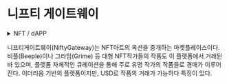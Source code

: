 # 니프티 게이트웨이

<details>

<summary>NFT / dAPP</summary>



</details>

니프티게이트웨이(NiftyGateway)는 NFT아트의 옥션을 중개하는 마켓플레이스이다. 비플(Beeple)이나 그라임(Grime) 등 대형 NFT작가들의 작품도 이 플랫폼에서 거래된 바 있으며, 플랫폼 자체적인 큐레이션을 통해 주로 유명 작가의 작품들로 경매가 이루어진다. 이더리움 기반의 플랫폼이지만, USD로 작품의 거래가 가능하다 특징이 있다.
